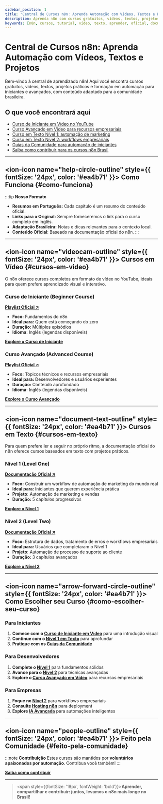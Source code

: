 ```yaml
---
sidebar_position: 1
title: "Central de Cursos n8n: Aprenda Automação com Vídeos, Textos e Projetos"
description: Aprenda n8n com cursos gratuitos, vídeos, textos, projetos práticos e formação em automação para iniciantes e avançados no Brasil.
keywords: [n8n, cursos, tutorial, vídeo, texto, aprender, oficial, documentação, cursos n8n Brasil, formação em automação, cursos gratuitos n8n, treinamento n8n]
---
```


# Central de Cursos n8n: Aprenda Automação com Vídeos, Textos e Projetos

Bem-vindo à central de aprendizado n8n! Aqui você encontra cursos gratuitos, vídeos, textos, projetos práticos e formação em automação para iniciantes e avançados, com conteúdo adaptado para a comunidade brasileira.

## O que você encontrará aqui

- [Curso de Iniciante em Vídeo no YouTube](cursos-em-video/curso-iniciante)
- [Curso Avançado em Vídeo para recursos empresariais](cursos-em-video/curso-avancado)
- [Curso em Texto Nível 1: automação de marketing](cursos-em-texto/nivel-um/capitulo-1)
- [Curso em Texto Nível 2: workflows empresariais](cursos-em-texto/nivel-dois/capitulo-1)
- [Guias da Comunidade para automação de iniciantes](../comunidade/automacao-iniciantes/index.md)
- [Saiba como contribuir para os cursos n8n Brasil](../contribuir/esta-documentacao)

---

## <ion-icon name="help-circle-outline" style={{ fontSize: '24px', color: '#ea4b71' }}></ion-icon> Como Funciona {#como-funciona}

:::tip  **Nosso Formato**
- **Resumos em Português:** Cada capítulo é um resumo do conteúdo oficial.
- **Links para o Original:** Sempre forneceremos o link para o curso completo em inglês.
- **Adaptação Brasileira:** Notas e dicas relevantes para o contexto local.
- **Conteúdo Oficial:** Baseado na documentação oficial do n8n.
:::

---

## <ion-icon name="videocam-outline" style={{ fontSize: '24px', color: '#ea4b71' }}></ion-icon> Cursos em Vídeo {#cursos-em-video}

O n8n oferece cursos completos em formato de vídeo no YouTube, ideais para quem prefere aprendizado visual e interativo.

### Curso de Iniciante (Beginner Course)

**[Playlist Oficial ↗](https://www.youtube.com/watch?v=I_7_b0I1I3Y&list=PL8p-62yr-wG4s4s_lq4a4M0S-s_k4iS3q)**

- **Foco:** Fundamentos do n8n
- **Ideal para:** Quem está começando do zero
- **Duração:** Múltiplos episódios
- **Idioma:** Inglês (legendas disponíveis)

**[Explore o Curso de Iniciante](cursos-em-video/curso-iniciante)**

### Curso Avançado (Advanced Course)

**[Playlist Oficial ↗](https://www.youtube.com/watch?v=g1GkX1BH89E&list=PL8p-62yr-wG4a2c5a_z9sDq_aV2T-tOkb)**

- **Foco:** Tópicos técnicos e recursos empresariais
- **Ideal para:** Desenvolvedores e usuários experientes
- **Duração:** Conteúdo aprofundado
- **Idioma:** Inglês (legendas disponíveis)

**[Explore o Curso Avançado](cursos-em-video/curso-avancado)**

---

## <ion-icon name="document-text-outline" style={{ fontSize: '24px', color: '#ea4b71' }}></ion-icon> Cursos em Texto {#cursos-em-texto}

Para quem prefere ler e seguir no próprio ritmo, a documentação oficial do n8n oferece cursos baseados em texto com projetos práticos.

### Nível 1 (Level One)

**[Documentação Oficial ↗](https://docs.n8n.io/courses/level-one/)**

- **Foco:** Construir um workflow de automação de marketing do mundo real
- **Ideal para:** Iniciantes que querem experiência prática
- **Projeto:** Automação de marketing e vendas
- **Duração:** 5 capítulos progressivos

**[Explore o Nível 1](cursos-em-texto/nivel-um/capitulo-1)**

### Nível 2 (Level Two)

**[Documentação Oficial ↗](https://docs.n8n.io/courses/level-two/)**

- **Foco:** Estrutura de dados, tratamento de erros e workflows empresariais
- **Ideal para:** Usuários que completaram o Nível 1
- **Projeto:** Automação de processo de suporte ao cliente
- **Duração:** 3 capítulos avançados

**[Explore o Nível 2](cursos-em-texto/nivel-dois/capitulo-1)**

---

## <ion-icon name="arrow-forward-circle-outline" style={{ fontSize: '24px', color: '#ea4b71' }}></ion-icon> Como Escolher seu Curso {#como-escolher-seu-curso}

### Para Iniciantes
1. **Comece com o [Curso de Iniciante em Vídeo](cursos-em-video/curso-iniciante)** para uma introdução visual
2. **Continue com o [Nível 1 em Texto](cursos-em-texto/nivel-um/capitulo-1)** para aprofundar
3. **Pratique com os [Guias da Comunidade](../comunidade/automacao-iniciantes/index.md)**

### Para Desenvolvedores
1. **Complete o [Nível 1](cursos-em-texto/nivel-um/capitulo-1)** para fundamentos sólidos
2. **Avance para o [Nível 2](cursos-em-texto/nivel-dois/capitulo-1)** para técnicas avançadas
3. **Explore o [Curso Avançado em Vídeo](cursos-em-video/curso-avancado)** para recursos empresariais

### Para Empresas
1. **Foque no [Nível 2](cursos-em-texto/nivel-dois/capitulo-1)** para workflows empresariais
2. **Consulte [Hosting n8n](../hosting-n8n/index.md)** para deployment
3. **Explore [IA Avançada](../advanced-ai/index.md)** para automações inteligentes

---

## <ion-icon name="people-outline" style={{ fontSize: '24px', color: '#ea4b71' }}></ion-icon> Feito pela Comunidade {#feito-pela-comunidade}

:::note  **Contribuição**
Estes cursos são mantidos por **voluntários apaixonados por automação**. Contribua você também!
:::

**[Saiba como contribuir](../contribuir/esta-documentacao)**

---

> <span style={{fontSize: '18px', fontWeight: 'bold'}}>**Aprender, compartilhar e contribuir: juntos, levamos o n8n mais longe no Brasil!**</span>
